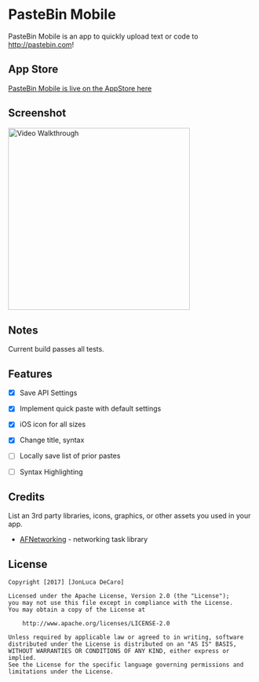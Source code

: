 # PasteBin Mobile

PasteBin Mobile is an app to quickly upload text or code to http://pastebin.com!

## App Store

[PasteBin Mobile is live on the AppStore here](https://itunes.apple.com/WebObjects/MZStore.woa/wa/viewSoftware?id=1246981062&mt=8)

## Screenshot

<img src='https://i.imgur.com/W57qPfv.png' title='Video Walkthrough' width='370' alt='Video Walkthrough' />


## Notes

Current build passes all tests. 

## Features
- [x] Save API Settings

- [x] Implement quick paste with default settings

- [x] iOS icon for all sizes

- [x] Change title, syntax

- [ ] Locally save list of prior pastes 

- [ ] Syntax Highlighting

## Credits

List an 3rd party libraries, icons, graphics, or other assets you used in your app.

- [AFNetworking](https://github.com/AFNetworking/AFNetworking) - networking task library

## License

    Copyright [2017] [JonLuca DeCaro]

    Licensed under the Apache License, Version 2.0 (the "License");
    you may not use this file except in compliance with the License.
    You may obtain a copy of the License at

        http://www.apache.org/licenses/LICENSE-2.0

    Unless required by applicable law or agreed to in writing, software
    distributed under the License is distributed on an "AS IS" BASIS,
    WITHOUT WARRANTIES OR CONDITIONS OF ANY KIND, either express or implied.
    See the License for the specific language governing permissions and
    limitations under the License.
